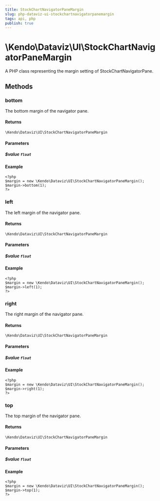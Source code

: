```yaml
---
title: StockChartNavigatorPaneMargin
slug: php-dataviz-ui-stockchartnavigatorpanemargin
tags: api, php
publish: true
---
```


# \Kendo\Dataviz\UI\StockChartNavigatorPaneMargin

A PHP class representing the margin setting of StockChartNavigatorPane.


## Methods

### bottom
The bottom margin of the navigator pane.

#### Returns
`\Kendo\Dataviz\UI\StockChartNavigatorPaneMargin`

#### Parameters

##### $value `float`



#### Example 
    <?php
    $margin = new \Kendo\Dataviz\UI\StockChartNavigatorPaneMargin();
    $margin->bottom(1);
    ?>

### left
The left margin of the navigator pane.

#### Returns
`\Kendo\Dataviz\UI\StockChartNavigatorPaneMargin`

#### Parameters

##### $value `float`



#### Example 
    <?php
    $margin = new \Kendo\Dataviz\UI\StockChartNavigatorPaneMargin();
    $margin->left(1);
    ?>

### right
The right margin of the navigator pane.

#### Returns
`\Kendo\Dataviz\UI\StockChartNavigatorPaneMargin`

#### Parameters

##### $value `float`



#### Example 
    <?php
    $margin = new \Kendo\Dataviz\UI\StockChartNavigatorPaneMargin();
    $margin->right(1);
    ?>

### top
The top margin of the navigator pane.

#### Returns
`\Kendo\Dataviz\UI\StockChartNavigatorPaneMargin`

#### Parameters

##### $value `float`



#### Example 
    <?php
    $margin = new \Kendo\Dataviz\UI\StockChartNavigatorPaneMargin();
    $margin->top(1);
    ?>

